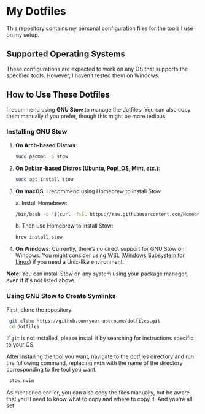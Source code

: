  # My Dotfiles

 This repository contains my personal configuration files for the tools I use on my setup.

## Supported Operating Systems

These configurations are expected to work on any OS that supports the specified tools. However, I haven't tested them on Windows.

## How to Use These Dotfiles

I recommend using **GNU Stow** to manage the dotfiles. You can also copy them manually if you prefer, though this might be more tedious.

### Installing GNU Stow

1. **On Arch-based Distros**:
    ```bash
    sudo pacman -S stow
    ```

2. **On Debian-based Distros (Ubuntu, Pop!_OS, Mint, etc.)**:
    ```bash
    sudo apt install stow
    ```

3. **On macOS**:
   I recommend using Homebrew to install Stow.

    a. Install Homebrew:
    ```bash
    /bin/bash -c "$(curl -fsSL https://raw.githubusercontent.com/Homebrew/install/HEAD/install.sh)"
    ```

   b. Then use Homebrew to install Stow:
   ```bash
   brew install stow
   ```

4. **On Windows**:
    Currently, there’s no direct support for GNU Stow on Windows. You might consider using [WSL (Windows Subsystem for Linux)](https://docs.microsoft.com/en-us/windows/wsl/) if you need a Unix-like environment.

**Note**: You can install Stow on any system using your package manager, even if it's not listed above.

### Using GNU Stow to Create Symlinks

First, clone the repository:

```bash
 git clone https://github.com/your-username/dotfiles.git
 cd dotfiles
 ```

If `git` is not installed, please install it by searching for instructions specific to your OS.

After installing the tool you want, navigate to the dotfiles directory and run the following command, replacing `nvim` with the name of the directory corresponding to the tool you want:

```bash
 stow nvim
 ```

As mentioned earlier, you can also copy the files manually, but be aware that you’ll need to know what to copy and where to copy it.
And you're all set
